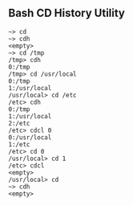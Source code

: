 Bash CD History Utility
-----------------------

```
~> cd
~> cdh
<empty>
~> cd /tmp
/tmp> cdh
0:/tmp
/tmp> cd /usr/local
0:/tmp
1:/usr/local
/usr/local> cd /etc
/etc> cdh
0:/tmp
1:/usr/local
2:/etc
/etc> cdcl 0
0:/usr/local
1:/etc
/etc> cd 0
/usr/local> cd 1
/etc> cdcl
<empty>
/usr/local> cd
~> cdh
<empty>
```
